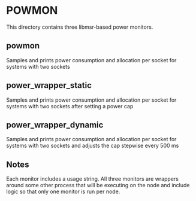 POWMON
======
This directory contains three libmsr-based power monitors.

powmon
------
Samples and prints power consumption and allocation per socket for
systems with two sockets

power_wrapper_static
--------------------
Samples and prints power consumption and allocation per socket for systems with
two sockets after setting a power cap

power_wrapper_dynamic
--------------------
Samples and prints power consumption and allocation per socket for systems with
two sockets and adjusts the cap stepwise every 500 ms


Notes
-----
Each monitor includes a usage string. All three monitors are wrappers around
some other process that will be executing on the node and include logic so that
only one monitor is run per node.

